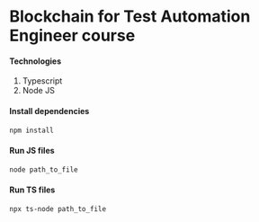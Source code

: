 # Blockchain for Test Automation Engineer course

#### Technologies

1. Typescript
2. Node JS

#### Install dependencies

```bash
npm install
```

#### Run JS files

```bash
node path_to_file
```

#### Run TS files

```bash
npx ts-node path_to_file
```
